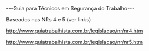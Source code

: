 ---Guia para Técnicos em Segurança do Trabalho---

Baseados nas NRs 4 e 5 (ver links)

http://www.guiatrabalhista.com.br/legislacao/nr/nr4.htm

http://www.guiatrabalhista.com.br/legislacao/nr/nr5.htm
